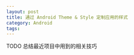 ```yaml
---
layout: post
title: 通过 Android Theme & Style 定制应用的样式
category: Android
tags: 
---
```


TODO
总结最近项目中用到的相关技巧
